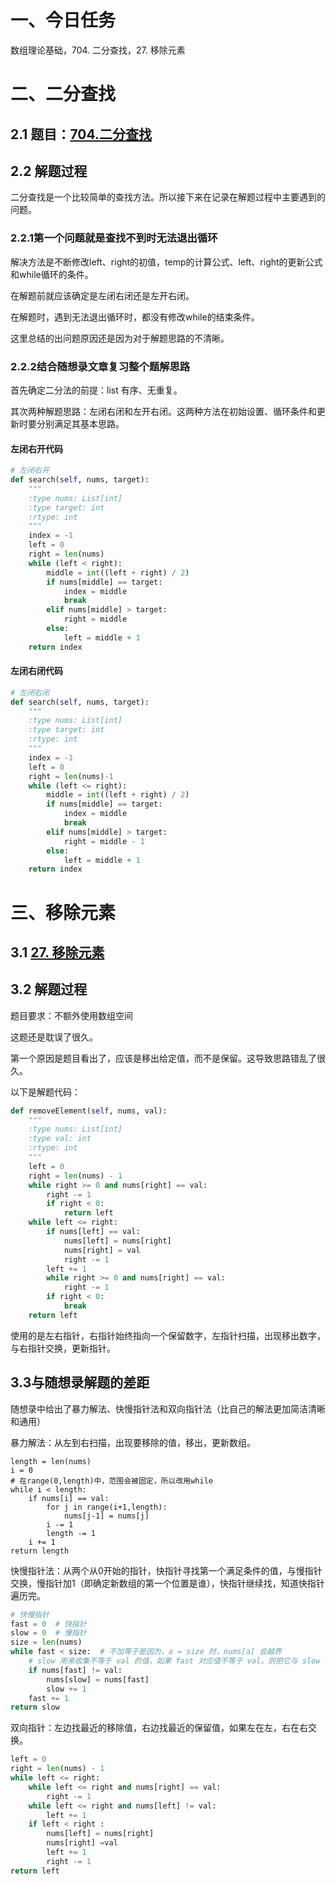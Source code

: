 # 一、今日任务

数组理论基础，704. 二分查找，27. 移除元素  

# 二、二分查找

## 2.1 题目：[704.二分查找](https://leetcode.cn/problems/binary-search/)

## 2.2 解题过程

二分查找是一个比较简单的查找方法。所以接下来在记录在解题过程中主要遇到的问题。

### 2.2.1第一个问题就是查找不到时无法退出循环

解决方法是不断修改left、right的初值，temp的计算公式、left、right的更新公式和while循环的条件。

在解题前就应该确定是左闭右闭还是左开右闭。

在解题时，遇到无法退出循环时，都没有修改while的结束条件。

这里总结的出问题原因还是因为对于解题思路的不清晰。

### 2.2.2结合随想录文章复习整个题解思路

首先确定二分法的前提：list 有序、无重复。

其次两种解题思路：左闭右闭和左开右闭。这两种方法在初始设置、循环条件和更新时要分别满足其基本思路。

#### 左闭右开代码

```python
# 左闭右开
def search(self, nums, target):
    """
    :type nums: List[int]
    :type target: int
    :rtype: int
    """
    index = -1
    left = 0
    right = len(nums)
    while (left < right):
        middle = int((left + right) / 2)
        if nums[middle] == target:
            index = middle
            break
        elif nums[middle] > target:
            right = middle
        else:
            left = middle + 1
    return index
```



#### 左闭右闭代码

```python
# 左闭右闭
def search(self, nums, target):
    """
    :type nums: List[int]
    :type target: int
    :rtype: int
    """
    index = -1
    left = 0
    right = len(nums)-1
    while (left <= right):
        middle = int((left + right) / 2)
        if nums[middle] == target:
            index = middle
            break
        elif nums[middle] > target:
            right = middle - 1
        else:
            left = middle + 1
    return index
```

#  三、移除元素

## 3.1 [27. 移除元素](https://leetcode.cn/problems/remove-element/)  

## 3.2 解题过程

题目要求：不额外使用数组空间

这题还是耽误了很久。

第一个原因是题目看出了，应该是移出给定值，而不是保留。这导致思路错乱了很久。

以下是解题代码：

```python
def removeElement(self, nums, val):
    """
    :type nums: List[int]
    :type val: int
    :rtype: int
    """
    left = 0
    right = len(nums) - 1
    while right >= 0 and nums[right] == val:
        right -= 1
        if right < 0:
            return left
    while left <= right:
        if nums[left] == val:
            nums[left] = nums[right]
            nums[right] = val
            right -= 1
        left += 1
        while right >= 0 and nums[right] == val:
            right -= 1
        if right < 0:
            break
    return left
```

使用的是左右指针，右指针始终指向一个保留数字，左指针扫描，出现移出数字，与右指针交换，更新指针。

## 3.3与随想录解题的差距

随想录中给出了暴力解法、快慢指针法和双向指针法（比自己的解法更加简洁清晰和通用）

暴力解法：从左到右扫描，出现要移除的值，移出，更新数组。

```
length = len(nums)
i = 0
# 在range(0,length)中，范围会被固定，所以改用while
while i < length:
    if nums[i] == val:
        for j in range(i+1,length):
            nums[j-1] = nums[j]
        i -= 1
        length -= 1
    i += 1
return length
```

快慢指针法：从两个从0开始的指针，快指针寻找第一个满足条件的值，与慢指针交换，慢指针加1（即确定新数组的第一个位置是谁），快指针继续找，知道快指针遍历完。

```python
# 快慢指针
fast = 0  # 快指针
slow = 0  # 慢指针
size = len(nums)
while fast < size:  # 不加等于是因为，a = size 时，nums[a] 会越界
    # slow 用来收集不等于 val 的值，如果 fast 对应值不等于 val，则把它与 slow 替换
    if nums[fast] != val:
        nums[slow] = nums[fast]
        slow += 1
    fast += 1
return slow
```

双向指针：左边找最近的移除值，右边找最近的保留值，如果左在左，右在右交换。

```python
left = 0
right = len(nums) - 1
while left <= right:
    while left <= right and nums[right] == val:
        right -= 1
    while left <= right and nums[left] != val:
        left += 1
    if left < right :
        nums[left] = nums[right]
        nums[right] =val
        left += 1
        right -= 1
return left
```